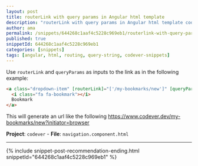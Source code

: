 ```yaml
---
layout: post
title: routerLink with query params in Angular html template
description: "routerLink with query params in Angular html template code snippet"
author: ama
permalink: /snippets/644268c1aaf4c5228c969eb1/routerlink-with-query-params-in-angular-html-template
published: true
snippetId: 644268c1aaf4c5228c969eb1
categories: [snippets]
tags: [angular, html, routing, query-string, codever-snippets]
---
```


Use `routerLink` and `queryParams` as inputs to the link as in the following example:

```html
<a class="dropdown-item" [routerLink]="['/my-bookmarks/new']" [queryParams]="{initiator: 'browser'}">
  <i class="fa fa-bookmark"></i>
  Bookmark
</a>
```

This will generate an url like the following https://www.codever.dev/my-bookmarks/new?initiator=browser

**Project**: `codever` - **File**:  `navigation.component.html`

<hr/>

 {% include snippet-post-recommendation-ending.html snippetId="644268c1aaf4c5228c969eb1" %}
